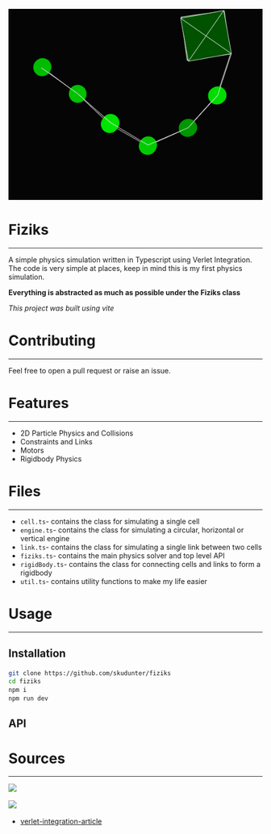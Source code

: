 ![fiziks logo](https://github.com/skudunter/fiziks/blob/main/fiziks.png?raw=true)
# Fiziks
--- 
A simple physics simulation written in Typescript using Verlet Integration.
The code is very simple at places, keep in mind this is my first physics simulation.

**Everything is abstracted as much as possible under the Fiziks class**

*This project was built using vite*
# Contributing
---
Feel free to open a pull request or raise an issue.
# Features
---
- 2D Particle Physics and Collisions
- Constraints and Links
- Motors
- Rigidbody Physics
# Files
---
- `cell.ts`- contains the class for simulating a single cell
- `engine.ts`- contains the class for simulating a circular, horizontal or vertical engine
- `link.ts`- contains the class for simulating a single link between two cells
- `fiziks.ts`- contains the main physics solver and top level API
- `rigidBody.ts`- contains the class for connecting cells and links to form a rigidbody
- `util.ts`- contains utility functions to make my life easier
# Usage
---
## Installation

```bash
git clone https://github.com/skudunter/fiziks
cd fiziks
npm i
npm run dev
```

## API

# Sources
---
![](https://www.youtube.com/watch?v=lS_qeBy3aQI)

![](https://www.youtube.com/watch?v=3HjO_RGIjCU)

- [verlet-integration-article](https://betterprogramming.pub/making-a-verlet-physics-engine-in-javascript-1dff066d7bc5)